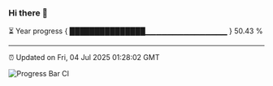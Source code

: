 ### Hi there 👋

⏳ Year progress { ███████████████▁▁▁▁▁▁▁▁▁▁▁▁▁▁▁ } 50.43 %

---

⏰ Updated on Fri, 04 Jul 2025 01:28:02 GMT

![Progress Bar CI](https://github.com/JuvenileQ/Progress-Bar-CI/workflows/main/badge.svg)
